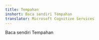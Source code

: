 ```yaml
---
title: Tempahan
inshort: Baca sendiri Tempahan
translator: Microsoft Cognitive Services
---
```


Baca sendiri Tempahan


